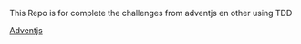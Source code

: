 This Repo is for complete the challenges from adventjs en other using TDD

[Adventjs](https://adventjs.dev/es)
